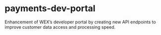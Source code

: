 # payments-dev-portal
Enhancement of WEX’s developer portal by creating new API endpoints to improve customer data access and processing speed.
